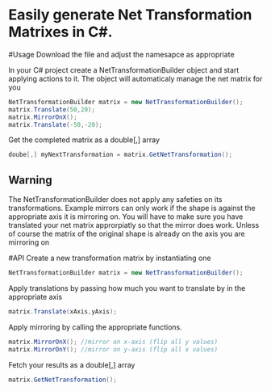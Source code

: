 # Easily generate Net Transformation Matrixes in C#.

#Usage
Download the file and adjust the namesapce as appropriate

In your C# project create a NetTransformationBuilder object and start applying actions to it. The object will automaticaly manage the net matrix for you

````csharp
NetTransformationBuilder matrix = new NetTransformationBuilder();
matrix.Translate(50,20);
matrix.MirrorOnX();
matrix.Translate(-50,-20);
````

Get the completed matrix as a double[,] array
````csharp
doube[,] myNextTransformation = matrix.GetNetTransformation();
````

## Warning
The NetTransformationBuilder does not apply any safeties on its transformations. Example mirrors can only work if the shape is against the appropriate axis it is mirroring on. You will have to make sure you have translated your net matrix approrpiatly so that the mirror does work. Unless of course the matrix of the original shape is already on the axis you are mirroring on

#API
Create a new transformation matrix by instantiating one
````csharp
NetTransformationBuilder matrix = new NetTransformationBuilder();
````
Apply translations by passing how much you want to translate by in the appropriate axis
````csharp
matrix.Translate(xAxis,yAxis);
````
Apply mirroring by calling the appropriate functions.
````csharp
matrix.MirrorOnX(); //mirror on x-axis (flip all y values)
matrix.MirrorOnY(); //mirror on y-axis (flip all x values)
````
Fetch your results as a double[,] array
````csharp
matrix.GetNetTransformation();
````

